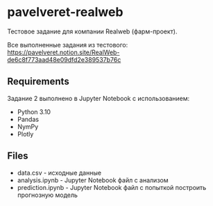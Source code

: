 # pavelveret-realweb

Тестовое задание для компании Realweb (фарм-проект).

Все выполненные задания из тестового:
https://pavelveret.notion.site/RealWeb-de6c8f773aad48e09dfd2e389537b76c


## Requirements
Задание 2 выполнено в Jupyter Notebook с использованием:

- Python 3.10
- Pandas
- NymPy
- Plotly

## Files

- data.csv - исходные данные
- analysis.ipynb - Jupyter Notebook файл с анализом
- prediction.ipynb - Jupyter Notebook файл с попыткой построить прогнозную модель

